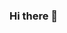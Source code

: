 ### Hi there 👋

<!--
**abdulkerimmm/abdulkerimmm** is a ✨ _special_ ✨ repository because its `README.md` (this file) appears on your GitHub profile.


- 🔭 I’m currently working on a Next js project
- 🌱 I’m currently learning React and Next js
- 👯 I’m looking to collaborate on any Project
- 🤔 I’m looking for help with a my project
- 💬 Ask me about Everything
- 📫 How to reach me: linkleed 
- 😄 Pronouns: ...
- ⚡ Fun fact: ...
-->
